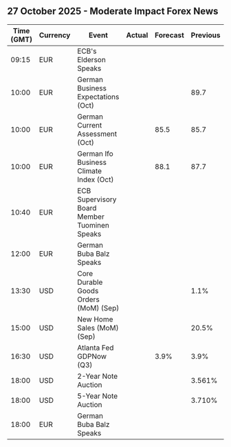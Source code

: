 ## 27 October 2025 - Moderate Impact Forex News

| Time (GMT) | Currency | Event | Actual | Forecast | Previous |
|------|----------|-------|--------|----------|----------|
| 09:15 | EUR | ECB's Elderson Speaks |  |  |  |
| 10:00 | EUR | German Business Expectations (Oct) |  |  | 89.7 |
| 10:00 | EUR | German Current Assessment (Oct) |  | 85.5 | 85.7 |
| 10:00 | EUR | German Ifo Business Climate Index (Oct) |  | 88.1 | 87.7 |
| 10:40 | EUR | ECB Supervisory Board Member Tuominen Speaks |  |  |  |
| 12:00 | EUR | German Buba Balz Speaks |  |  |  |
| 13:30 | USD | Core Durable Goods Orders (MoM) (Sep) |  |  | 1.1% |
| 15:00 | USD | New Home Sales (MoM) (Sep) |  |  | 20.5% |
| 16:30 | USD | Atlanta Fed GDPNow (Q3) |  | 3.9% | 3.9% |
| 18:00 | USD | 2-Year Note Auction |  |  | 3.561% |
| 18:00 | USD | 5-Year Note Auction |  |  | 3.710% |
| 18:00 | EUR | German Buba Balz Speaks |  |  |  |
